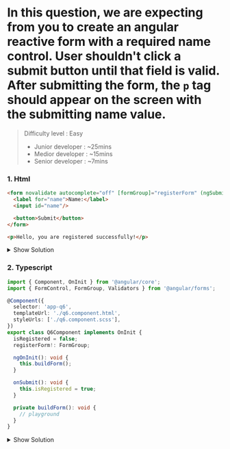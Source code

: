  
# In this question, we are expecting from you to create an angular reactive form with a required name control. User shouldn't click a submit button until that field is valid. After submitting the form, the `p` tag should appear on the screen with the submitting name value.

>Difficulty level : Easy 
> - Junior developer : ~25mins 
> - Medior developer : ~15mins 
> - Senior developer : ~7mins

### 1. Html

```html
<form novalidate autocomplete="off" [formGroup]="registerForm" (ngSubmit)="onSubmit()">
  <label for="name">Name:</label>
  <input id="name"/>

  <button>Submit</button>
</form>

<p>Hello, you are registered successfully!</p>
```

<details>
<summary>Show Solution</summary>
<p>

```html
<form novalidate autocomplete="off" [formGroup]="registerForm" (ngSubmit)="onSubmit()">
  <label for="name">Name:</label>
  <input id="name" formControlName="name" />

  <button type="submit" [disabled]="!registerForm?.valid">Submit</button>
</form>

<p *ngIf="isRegistered">Hello {{registerForm?.value?.name}}, you are registered successfully!</p>
```

</p>
</details>


### 2. Typescript

```typescript
import { Component, OnInit } from '@angular/core';
import { FormControl, FormGroup, Validators } from '@angular/forms';

@Component({
  selector: 'app-q6',
  templateUrl: './q6.component.html',
  styleUrls: ['./q6.component.scss'],
})
export class Q6Component implements OnInit {
  isRegistered = false;
  registerForm!: FormGroup;

  ngOnInit(): void {
    this.buildForm();
  }

  onSubmit(): void {
    this.isRegistered = true;
  }

  private buildForm(): void {
    // playground
  }
}
```

<details>
<summary>Show Solution</summary>
<p>

```typescript
import { Component, OnInit } from '@angular/core';
import { FormControl, FormGroup, Validators } from '@angular/forms';

@Component({
  selector: 'app-q6',
  templateUrl: './q6.component.html',
  styleUrls: ['./q6.component.scss'],
})
export class Q6Component implements OnInit {
  isRegistered = false;
  registerForm!: FormGroup;

  ngOnInit(): void {
    this.buildForm();
  }

  onSubmit(): void {
    this.isRegistered = true;
  }

  private buildForm(): void {
    this.registerForm = new FormGroup({
      name: new FormControl('', {
        validators: [Validators.required],
        updateOn: 'change',
      }),
    });
  }
}
```

</p>
</details>
 